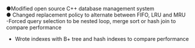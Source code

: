 ●Modified open source C++ database management system <br />
● Changed replacement policy to alternate between FIFO, LRU and MRU <br />
-Forced query selection to be nested loop, merge sort or hash join to compare performance <br />
- Wrote indexes with B+ tree and hash indexes to compare performance
